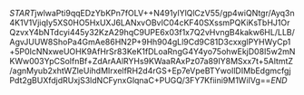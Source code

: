 $START$jwlwaPti9qqEDzYbKPn7fOLV++N491ylYlQlCzV55/gp4wiQNtgr/Ayq3n4K1V1VjiqIy5XS0HO5HxUXJ6LANxvOBvIC04cKF40SXssmPQKiKsTbHJ1OrQzvxY4bNTdcyi445y32KzA29hqC9UPE6x03f1x7Q2vHvngB4kakw6HL/LLB/AgvJUUW8ShoPa4GmAe86HN2P+9Hh904gLl9Cd9C81D3cxxglPYHWyCp1+5P0IcNNxweUOHK9AfHrSr83KeK1fDLoaRngG4Y4yo75ohwEkjD08I5w2mNKWw003YpCSolfnBf+ZdArAAlRYHs9KWaaRAxPz07a89IY8MSxx7t+5AltmtZ/agnMyub2xhtWZleUihdMIrxelfRH2d4rGS+Ep7eVpeBTYwoIlDIMbEdgmcfgjPdt2gBUXfdjdRUxjS3ldNCFynxGlqnaC+PUGQ/3FY7Kfiini9M1WiIVg==$END$
